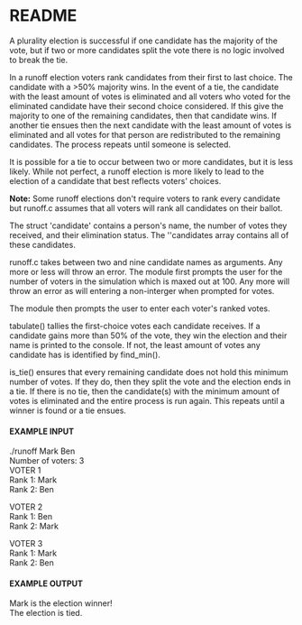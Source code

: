 # README

A plurality election is successful if one candidate has the majority of the vote, but if two or more candidates split the vote there is no logic involved to break the tie.

In a runoff election voters rank candidates from their first to last choice. The candidate with a >50% majority wins. In the event of a tie, the candidate with the least amount of votes is eliminated and all voters who voted for the eliminated candidate have their second choice considered. If this give the majority to one of the remaining candidates, then that candidate wins. If another tie ensues then the next candidate with the least amount of votes is eliminated and all votes for that person are redistributed to the remaining candidates. The process repeats until someone is selected.

It is possible for a tie to occur between two or more candidates, but it is less likely. While not perfect, a runoff election is more likely to lead to the election of a candidate that best reflects voters' choices.

**Note:** Some runoff elections don't require voters to rank every candidate but runoff.c assumes that all voters will rank all candidates on their ballot.

The struct 'candidate' contains a person's name, the number of votes they received, and their elimination status. The ''candidates array contains all of these candidates.

runoff.c takes between two and nine candidate names as arguments. Any more or less will throw an error. The module first prompts the user for the number of voters in the simulation which is maxed out at 100. Any more will throw an error as will entering a non-interger when prompted for votes.

The module then prompts the user to enter each voter's ranked votes.

tabulate() tallies the first-choice votes each candidate receives. If a candidate gains more than 50% of the vote, they win the election and their name is printed to the console. If not, the least amount of votes any candidate has is identified by find_min().

is_tie() ensures that every remaining candidate does not hold this minimum number of votes. If they do, then they split the vote and the election ends in a tie. If there is no tie, then the candidate(s) with the minimum amount of votes is eliminated and the entire process is run again. This repeats until a winner is found or a tie ensues.
  
  
#### EXAMPLE INPUT

./runoff Mark Ben  
Number of voters: 3  
VOTER 1  
Rank 1: Mark  
Rank 2: Ben  
  
VOTER 2  
Rank 1: Ben  
Rank 2: Mark  
  
VOTER 3  
Rank 1: Mark  
Rank 2: Ben  
  
  
#### EXAMPLE OUTPUT

Mark is the election winner!  
The election is tied.  
